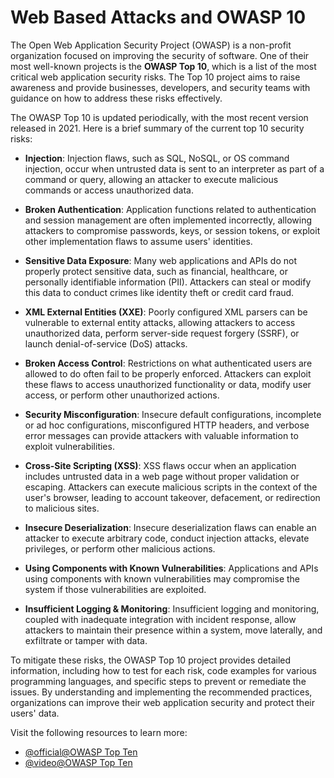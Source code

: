 # Web Based Attacks and OWASP 10

The Open Web Application Security Project (OWASP) is a non-profit organization focused on improving the security of software. One of their most well-known projects is the **OWASP Top 10**, which is a list of the most critical web application security risks. The Top 10 project aims to raise awareness and provide businesses, developers, and security teams with guidance on how to address these risks effectively.

The OWASP Top 10 is updated periodically, with the most recent version released in 2021. Here is a brief summary of the current top 10 security risks:

- **Injection**: Injection flaws, such as SQL, NoSQL, or OS command injection, occur when untrusted data is sent to an interpreter as part of a command or query, allowing an attacker to execute malicious commands or access unauthorized data.

- **Broken Authentication**: Application functions related to authentication and session management are often implemented incorrectly, allowing attackers to compromise passwords, keys, or session tokens, or exploit other implementation flaws to assume users' identities.

- **Sensitive Data Exposure**: Many web applications and APIs do not properly protect sensitive data, such as financial, healthcare, or personally identifiable information (PII). Attackers can steal or modify this data to conduct crimes like identity theft or credit card fraud.

- **XML External Entities (XXE)**: Poorly configured XML parsers can be vulnerable to external entity attacks, allowing attackers to access unauthorized data, perform server-side request forgery (SSRF), or launch denial-of-service (DoS) attacks.

- **Broken Access Control**: Restrictions on what authenticated users are allowed to do often fail to be properly enforced. Attackers can exploit these flaws to access unauthorized functionality or data, modify user access, or perform other unauthorized actions.

- **Security Misconfiguration**: Insecure default configurations, incomplete or ad hoc configurations, misconfigured HTTP headers, and verbose error messages can provide attackers with valuable information to exploit vulnerabilities.

- **Cross-Site Scripting (XSS)**: XSS flaws occur when an application includes untrusted data in a web page without proper validation or escaping. Attackers can execute malicious scripts in the context of the user's browser, leading to account takeover, defacement, or redirection to malicious sites.

- **Insecure Deserialization**: Insecure deserialization flaws can enable an attacker to execute arbitrary code, conduct injection attacks, elevate privileges, or perform other malicious actions.

- **Using Components with Known Vulnerabilities**: Applications and APIs using components with known vulnerabilities may compromise the system if those vulnerabilities are exploited.

- **Insufficient Logging & Monitoring**: Insufficient logging and monitoring, coupled with inadequate integration with incident response, allow attackers to maintain their presence within a system, move laterally, and exfiltrate or tamper with data.

To mitigate these risks, the OWASP Top 10 project provides detailed information, including how to test for each risk, code examples for various programming languages, and specific steps to prevent or remediate the issues. By understanding and implementing the recommended practices, organizations can improve their web application security and protect their users' data.

Visit the following resources to learn more:

- [@official@OWASP Top Ten](https://owasp.org/www-project-top-ten/)
- [@video@OWASP Top Ten](https://youtube.com/playlist?list=PLyqga7AXMtPOguwtCCXGZUKvd2CDCmUgQ&si=ZYRbcDSRvqTOnDOo)
